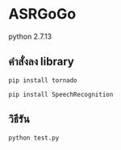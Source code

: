# ASRGoGo
python 2.7.13

## คำสั่งลง library

`pip install tornado`

`pip install SpeechRecognition`


## วิธีรัน
`python test.py`
